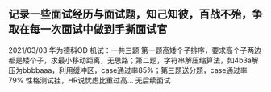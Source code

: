 记录一些面试经历与面试题，知己知彼，百战不殆，争取在每一次面试中做到手撕面试官  
---
  2021/03/03
  华为德科OD
  机试：一共三题 第一题高矮个子排序，要求高个子两边都是矮个子，求最小移动距离，无思路；第二题，字符串解压缩算法，如4b3a解压为bbbbaaa，利用缓冲区，case通过率85%；第三题送分题，case通过率79%
  性格测试挂，HR说忧虑比重过高... 无后续面试

